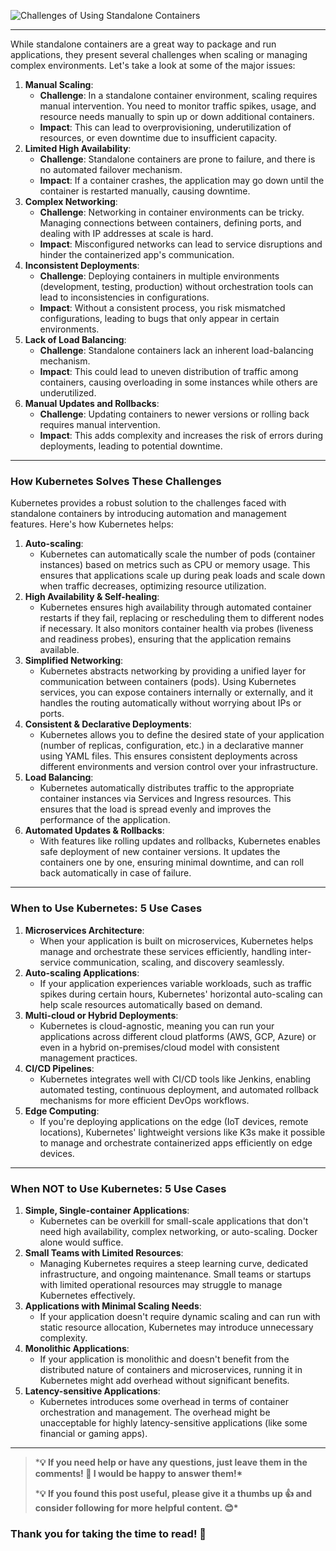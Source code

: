 ![Challenges of Using Standalone Containers](https://cdn.hashnode.com/res/hashnode/image/upload/v1727342706912/f7b85207-9a0a-4ea7-8b7f-9a1ed77871ab.png?w=1600&h=840&fit=crop&crop=entropy&auto=compress,format&format=webp)

------

While standalone containers are a great way to package and run applications, they present several challenges when scaling or managing complex environments. Let's take a look at some of the major issues:

1. **Manual Scaling**:
   - **Challenge**: In a standalone container environment, scaling requires manual intervention. You need to monitor traffic spikes, usage, and resource needs manually to spin up or down additional containers.
   - **Impact**: This can lead to overprovisioning, underutilization of resources, or even downtime due to insufficient capacity.
2. **Limited High Availability**:
   - **Challenge**: Standalone containers are prone to failure, and there is no automated failover mechanism.
   - **Impact**: If a container crashes, the application may go down until the container is restarted manually, causing downtime.
3. **Complex Networking**:
   - **Challenge**: Networking in container environments can be tricky. Managing connections between containers, defining ports, and dealing with IP addresses at scale is hard.
   - **Impact**: Misconfigured networks can lead to service disruptions and hinder the containerized app's communication.
4. **Inconsistent Deployments**:
   - **Challenge**: Deploying containers in multiple environments (development, testing, production) without orchestration tools can lead to inconsistencies in configurations.
   - **Impact**: Without a consistent process, you risk mismatched configurations, leading to bugs that only appear in certain environments.
5. **Lack of Load Balancing**:
   - **Challenge**: Standalone containers lack an inherent load-balancing mechanism.
   - **Impact**: This could lead to uneven distribution of traffic among containers, causing overloading in some instances while others are underutilized.
6. **Manual Updates and Rollbacks**:
   - **Challenge**: Updating containers to newer versions or rolling back requires manual intervention.
   - **Impact**: This adds complexity and increases the risk of errors during deployments, leading to potential downtime.

------

### How Kubernetes Solves These Challenges

Kubernetes provides a robust solution to the challenges faced with standalone containers by introducing automation and management features. Here's how Kubernetes helps:

1. **Auto-scaling**:
   - Kubernetes can automatically scale the number of pods (container instances) based on metrics such as CPU or memory usage. This ensures that applications scale up during peak loads and scale down when traffic decreases, optimizing resource utilization.
2. **High Availability & Self-healing**:
   - Kubernetes ensures high availability through automated container restarts if they fail, replacing or rescheduling them to different nodes if necessary. It also monitors container health via probes (liveness and readiness probes), ensuring that the application remains available.
3. **Simplified Networking**:
   - Kubernetes abstracts networking by providing a unified layer for communication between containers (pods). Using Kubernetes services, you can expose containers internally or externally, and it handles the routing automatically without worrying about IPs or ports.
4. **Consistent & Declarative Deployments**:
   - Kubernetes allows you to define the desired state of your application (number of replicas, configuration, etc.) in a declarative manner using YAML files. This ensures consistent deployments across different environments and version control over your infrastructure.
5. **Load Balancing**:
   - Kubernetes automatically distributes traffic to the appropriate container instances via Services and Ingress resources. This ensures that the load is spread evenly and improves the performance of the application.
6. **Automated Updates & Rollbacks**:
   - With features like rolling updates and rollbacks, Kubernetes enables safe deployment of new container versions. It updates the containers one by one, ensuring minimal downtime, and can roll back automatically in case of failure.

------

### When to Use Kubernetes: 5 Use Cases

1. **Microservices Architecture**:
   - When your application is built on microservices, Kubernetes helps manage and orchestrate these services efficiently, handling inter-service communication, scaling, and discovery seamlessly.
2. **Auto-scaling Applications**:
   - If your application experiences variable workloads, such as traffic spikes during certain hours, Kubernetes' horizontal auto-scaling can help scale resources automatically based on demand.
3. **Multi-cloud or Hybrid Deployments**:
   - Kubernetes is cloud-agnostic, meaning you can run your applications across different cloud platforms (AWS, GCP, Azure) or even in a hybrid on-premises/cloud model with consistent management practices.
4. **CI/CD Pipelines**:
   - Kubernetes integrates well with CI/CD tools like Jenkins, enabling automated testing, continuous deployment, and automated rollback mechanisms for more efficient DevOps workflows.
5. **Edge Computing**:
   - If you're deploying applications on the edge (IoT devices, remote locations), Kubernetes' lightweight versions like K3s make it possible to manage and orchestrate containerized apps efficiently on edge devices.

------

### When NOT to Use Kubernetes: 5 Use Cases

1. **Simple, Single-container Applications**:
   - Kubernetes can be overkill for small-scale applications that don't need high availability, complex networking, or auto-scaling. Docker alone would suffice.
2. **Small Teams with Limited Resources**:
   - Managing Kubernetes requires a steep learning curve, dedicated infrastructure, and ongoing maintenance. Small teams or startups with limited operational resources may struggle to manage Kubernetes effectively.
3. **Applications with Minimal Scaling Needs**:
   - If your application doesn't require dynamic scaling and can run with static resource allocation, Kubernetes may introduce unnecessary complexity.
4. **Monolithic Applications**:
   - If your application is monolithic and doesn't benefit from the distributed nature of containers and microservices, running it in Kubernetes might add overhead without significant benefits.
5. **Latency-sensitive Applications**:
   - Kubernetes introduces some overhead in terms of container orchestration and management. The overhead might be unacceptable for highly latency-sensitive applications (like some financial or gaming apps).

------

> ***💡 If you need help or have any questions, just leave them in the comments! 📝 I would be happy to answer them!\***
>
> ***💡 If you found this post useful, please give it a thumbs up 👍 and consider following for more helpful content. 😊\***

### **Thank you for taking the time to read! 💚**
